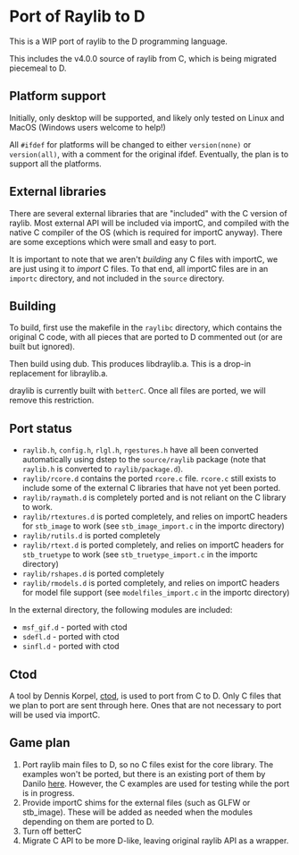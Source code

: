 # Port of Raylib to D

This is a WIP port of raylib to the D programming language.

This includes the v4.0.0 source of raylib from C, which is being migrated piecemeal to D.

## Platform support

Initially, only desktop will be supported, and likely only tested on Linux and MacOS (Windows users welcome to help!)

All `#ifdef` for platforms will be changed to either `version(none)` or `version(all)`, with a comment for the original ifdef. Eventually, the plan is to support all the platforms.

## External libraries

There are several external libraries that are "included" with the C version of raylib. Most external API will be included via importC, and compiled with the native C compiler of the OS (which is required for importC anyway). There are some exceptions which were small and easy to port.

It is important to note that we aren't *building* any C files with importC, we are just using it to *import* C files. To that end, all importC files are in an `importc` directory, and not included in the `source` directory.

## Building

To build, first use the makefile in the `raylibc` directory, which contains the original C code, with all pieces that are ported to D commented out (or are built but ignored).

Then build using dub. This produces libdraylib.a. This is a drop-in replacement for libraylib.a.

draylib is currently built with `betterC`. Once all files are ported, we will remove this restriction.

## Port status

* `raylib.h`, `config.h`, `rlgl.h`, `rgestures.h` have all been converted automatically using dstep to the `source/raylib` package (note that `raylib.h` is converted to `raylib/package.d`).
* `raylib/rcore.d` contains the ported `rcore.c` file. `rcore.c` still exists to include some of the external C libraries that have not yet been ported.
* `raylib/raymath.d` is completely ported and is not reliant on the C library to work.
* `raylib/rtextures.d` is ported completely, and relies on importC headers for `stb_image` to work (see `stb_image_import.c` in the importc directory)
* `raylib/rutils.d` is ported completely
* `raylib/rtext.d` is ported completely, and relies on importC headers for `stb_truetype` to work (see `stb_truetype_import.c` in the importc directory)
* `raylib/rshapes.d` is ported completely
* `raylib/rmodels.d` is ported completely, and relies on importC headers for model file support (see `modelfiles_import.c` in the importc directory)

In the external directory, the following modules are included:

* `msf_gif.d` - ported with ctod
* `sdefl.d` - ported with ctod
* `sinfl.d` - ported with ctod

## Ctod

A tool by Dennis Korpel, [ctod](https://github.com/dkorpel/ctod), is used to port from C to D. Only C files that we plan to port are sent through here. Ones that are not necessary to port will be used via importC.

## Game plan

1. Port raylib main files to D, so no C files exist for the core library. The examples won't be ported, but there is an existing port of them by Danilo [here](https://github.com/schveiguy/raylib-d_examples). However, the C examples are used for testing while the port is in progress.
2. Provide importC shims for the external files (such as GLFW or stb_image). These will be added as needed when the modules depending on them are ported to D.
3. Turn off betterC
4. Migrate C API to be more D-like, leaving original raylib API as a wrapper.
